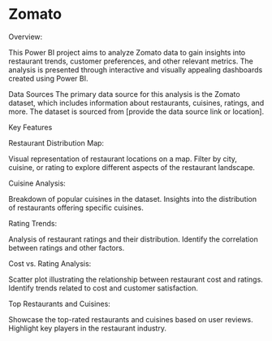 # Zomato
Overview:

This Power BI project aims to analyze Zomato data to gain insights into restaurant trends, customer preferences, and other relevant metrics. The analysis is presented through interactive and visually appealing dashboards created using Power BI.

Data Sources
The primary data source for this analysis is the Zomato dataset, which includes information about restaurants, cuisines, ratings, and more. The dataset is sourced from [provide the data source link or location].

Key Features

Restaurant Distribution Map:

Visual representation of restaurant locations on a map.
Filter by city, cuisine, or rating to explore different aspects of the restaurant landscape.

Cuisine Analysis:

Breakdown of popular cuisines in the dataset.
Insights into the distribution of restaurants offering specific cuisines.

Rating Trends:

Analysis of restaurant ratings and their distribution.
Identify the correlation between ratings and other factors.

Cost vs. Rating Analysis:

Scatter plot illustrating the relationship between restaurant cost and ratings.
Identify trends related to cost and customer satisfaction.

Top Restaurants and Cuisines:

Showcase the top-rated restaurants and cuisines based on user reviews.
Highlight key players in the restaurant industry.
